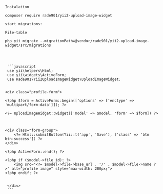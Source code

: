     Instalation

    composer require rade901/yii2-upload-image-widget

    start migrations:

    File-table

    php yii migrate --migrationPath=@vendor/rade901/yii2-upload-image-widget/src/migrations



    
     ```javascript
     use yii\helpers\Html;
     use yii\widgets\ActiveForm;
     use Rade901\Yii2UploadImageWidget\UploadImageWidget;


    <div class="profile-form">

    <?php $form = ActiveForm::begin(['options' => ['enctype' => 'multipart/form-data']]); ?>

    <?= UploadImageWidget::widget(['model' => $model, 'form' => $form]) ?>

    

    <div class="form-group">
        <?= Html::submitButton(Yii::t('app', 'Save'), ['class' => 'btn btn-success']) ?>
    </div>

    <?php ActiveForm::end(); ?>

    <?php if ($model->file_id): ?>
        <img src="<?= $model->file->base_url . '/' . $model->file->name ?>" alt="profile image" style="max-width: 200px;">
    <?php endif; ?>
    

     </div>
     ```

